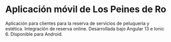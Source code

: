 # Aplicación móvil de Los Peines de Ro
Aplicación para clientes para la reserva de servicios de peluquería y estética. Integración de reserva online. Desarrollada bajo Angular 13 e Ionic 6.
Disponible para Android.
